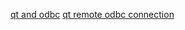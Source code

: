 [qt and odbc](https://blog.csdn.net/YJin_Woo/article/details/78821924)
[qt remote odbc connection](https://blog.csdn.net/wokaowokaowokao12345/article/details/52122303)
